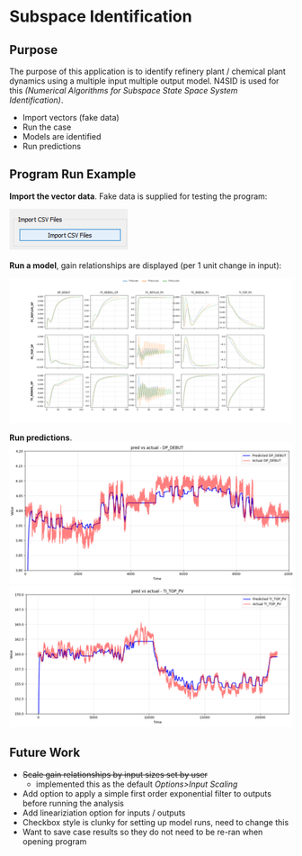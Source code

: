 # Subspace Identification

## Purpose

The purpose of this application is to identify refinery plant / chemical plant dynamics using a multiple input
multiple output model. N4SID is used for this *(Numerical Algorithms for Subspace State Space System Identification)*.

 - Import vectors (fake data)
 - Run the case
 - Models are identified
 - Run predictions

## Program Run Example
**Import the vector data**. Fake data is supplied for testing the program:

![Screenshot](./support_material/import_csv.png)

**Run a model**, gain relationships are displayed (per 1 unit change in input):

![Screenshot](./support_material/case_results.png)

**Run predictions**. 
![Screenshot](./support_material/prediction_example.png)
![Screenshot](./support_material/predictions.png)

## Future Work

 - ~~Scale gain relationships by input sizes set by user~~
   - implemented this as the default *Options>Input Scaling*
 - Add option to apply a simple first order exponential filter to outputs before running the analysis
 - Add lineariziation option for inputs / outputs
 - Checkbox style is clunky for setting up model runs, need to change this
 - Want to save case results so they do not need to be re-ran when opening program

